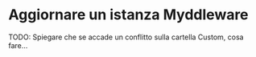 # Aggiornare un istanza Myddleware

TODO: Spiegare che se accade un conflitto sulla cartella Custom, cosa fare...

